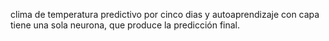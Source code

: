 clima de temperatura predictivo por cinco dias y autoaprendizaje con capa tiene una sola neurona, que produce la predicción final.